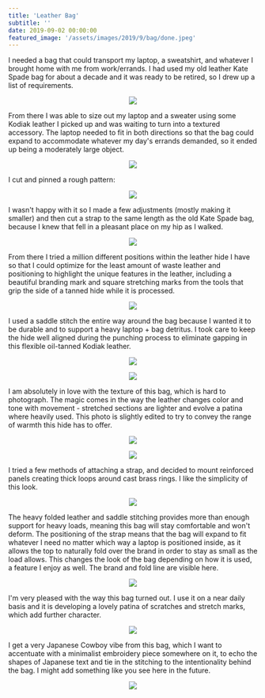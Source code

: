 ```yaml
---
title: 'Leather Bag'
subtitle: ''
date: 2019-09-02 00:00:00
featured_image: '/assets/images/2019/9/bag/done.jpeg'
---
```


I needed a bag that could transport my laptop, a sweatshirt, and whatever I brought home with me from work/errands. I had used my old leather Kate Spade bag for about a decade and it was ready to be retired, so I drew up a list of requirements.
<p align="center">
<img src="/assets/images/2019/9/bag/needs.jpeg">
</p>

From there I was able to size out my laptop and a sweater using some Kodiak leather I picked up and was waiting to turn into a textured accessory. The laptop needed to fit in both directions so that the bag could expand to accommodate whatever my day's errands demanded, so it ended up being a moderately large object.

<p align="center">
<img src="/assets/images/2019/9/bag/pattern.jpeg">
</p>

I cut and pinned a rough pattern:

<p align="center">
<img src="/assets/images/2019/9/bag/pin.jpeg">
</p>

I wasn't happy with it so I made a few adjustments (mostly making it smaller) and then cut a strap to the same length as the old Kate Spade bag, because I knew that fell in a pleasant place on my hip as I walked.

<p align="center">
<img src="/assets/images/2019/9/bag/test.jpeg">
</p>

From there I tried a million different positions within the leather hide I have so that I could optimize for the least amount of waste leather and positioning to highlight the unique features in the leather, including a beautiful branding mark and square stretching marks from the tools that grip the side of a tanned hide while it is processed.

<p align="center">
<img src="/assets/images/2019/9/bag/cut.jpeg">
</p>

I used a saddle stitch the entire way around the bag because I wanted it to be durable and to support a heavy laptop + bag detritus. I took care to keep the hide well aligned during the punching process to eliminate gapping in this flexible oil-tanned Kodiak leather.
<p align="center">
<img src="/assets/images/2019/9/bag/punch.jpeg">
</p>

<p align="center">
<img src="/assets/images/2019/9/bag/sew.jpeg">
</p>

I am absolutely in love with the texture of this bag, which is hard to photograph. The magic comes in the way the leather changes color and tone with movement - stretched sections are lighter and evolve a patina where heavily used. This photo is slightly edited to try to convey the range of warmth this hide has to offer.

<p align="center">
<img src="/assets/images/2019/9/bag/texture.jpeg">
</p>

<p align="center">
<img src="/assets/images/2019/9/bag/strap.jpeg">
</p>

I tried a few methods of attaching a strap, and decided to mount reinforced panels creating thick loops around cast brass rings. I like the simplicity of this look.

<p align="center">
<img src="/assets/images/2019/9/bag/back.jpeg">
</p>

The heavy folded leather and saddle stitching provides more than enough support for heavy loads, meaning this bag will stay comfortable and won't deform. The positioning of the strap means that the bag will expand to fit whatever I need no matter which way a laptop is positioned inside, as it allows the top to naturally fold over the brand in order to stay as small as the load allows. This changes the look of the bag depending on how it is used, a feature I enjoy as well. The brand and fold line are visible here.

<p align="center">
<img src="/assets/images/2019/9/bag/inner.jpeg">
</p>

I'm very pleased with the way this bag turned out. I use it on a near daily basis and it is developing a lovely patina of scratches and stretch marks, which add further character.

<p align="center">
<img src="/assets/images/2019/9/bag/done.jpeg">
</p>

I get a very Japanese Cowboy vibe from this bag, which I want to accentuate with a minimalist embroidery piece somewhere on it, to echo the shapes of Japanese text and tie in the stitching to the intentionality behind the bag. I might add something like you see here in the future. 

<p align="center">
<img src="/assets/images/2019/9/bag/embellish.jpeg">
</p>